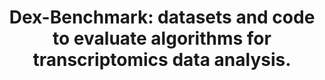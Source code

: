 ---
authors: Xie Z; Chen C; Ma'ayan A
carousel: false
doi: 10.7717/peerj.16351
featured: false
journal: PeerJ
keywords: '["Benchmarking", "Transcriptomics", "Signatures", "Drug disocvery", "Target
  discovery", "Workflows", "Systems biology", "RNA-seq", "Algorithms", "Differential
  expression", "Gene Expression Profiling", "Dexamethasone", "Transcriptome"]'
landmark: false
layout: ../../layouts/Publication.astro
page: e16351
pmcid: PMC10638921
pmid: 37953774
title: 'Dex-Benchmark: datasets and code to evaluate algorithms for transcriptomics
  data analysis.'
volume: '11'
year: 2023
---